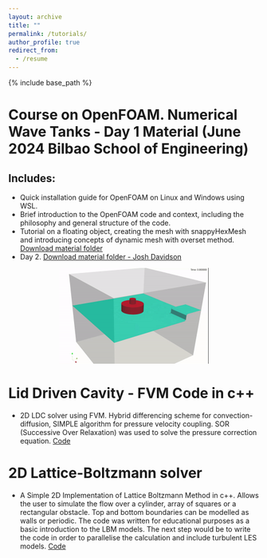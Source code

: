 ```yaml
---
layout: archive
title: ""
permalink: /tutorials/
author_profile: true
redirect_from:
  - /resume
---
```


{% include base_path %}

Course on OpenFOAM. Numerical Wave Tanks - Day 1 Material (June 2024 Bilbao School of Engineering)
======

## Includes:

- Quick installation guide for OpenFOAM on Linux and Windows using WSL.
- Brief introduction to the OpenFOAM code and context, including the philosophy and general structure of the code.
- Tutorial on a floating object, creating the mesh with snappyHexMesh and introducing concepts of dynamic mesh with overset method.
[Download material folder](https://ehubox.ehu.eus/s/HM9jigPH9Yag38Z)
- Day 2. [Download material folder - Josh Davidson](https://drive.google.com/drive/folders/1SUuX51cGCVMr7YeZgqwROE6AlGNVg79V?usp=sharing)

<p align="center">
  <img src='/images/animation_case.gif' alt="Alt Text" width="300"/>
</p>


Lid Driven Cavity - FVM Code in c++
======
- 2D LDC solver using FVM. Hybrid differencing scheme for convection-diffusion, SIMPLE algorithm for pressure velocity coupling. SOR (Successive Over Relaxation) was used to solve the pressure correction equation.
[Code](https://github.com/GontzalLopez/2D-Lid-driven-cavity)


2D Lattice-Boltzmann solver
======
- A Simple 2D Implementation of Lattice Boltzmann Method in c++. Allows the user to simulate the flow over a cylinder, array of squares or a rectangular obstacle. Top and bottom boundaries can be modelled as walls or periodic. The code was written for educational purposes as a basic introduction to the LBM models. The next step would be to write the code in order to parallelise the calculation and include turbulent LES models.
[Code](https://github.com/GontzalLopez/2D-Lattice-Boltzmann-solver)
